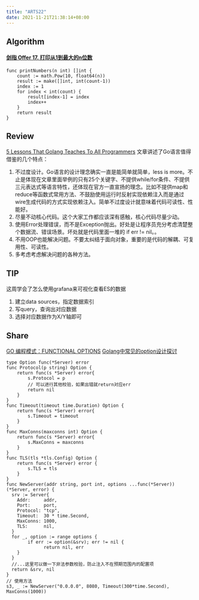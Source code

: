 ```yaml
---
title: "ARTS22"
date: 2021-11-21T21:38:14+08:00
---
```


## Algorithm
#### [剑指 Offer 17\. 打印从1到最大的n位数](https://leetcode-cn.com/problems/da-yin-cong-1dao-zui-da-de-nwei-shu-lcof/)
```
func printNumbers(n int) []int {
	count := math.Pow(10, float64(n))
	result := make([]int, int(count-1))
	index := 1
	for index < int(count) {
		result[index-1] = index
		index++
	}
	return result
}
```
## Review
[5 Lessons That Golang Teaches To All Programmers](https://levelup.gitconnected.com/5-lessons-that-golang-teaches-to-all-programmers-71b332504cf2)
文章讲述了Go语言值得借鉴的几个特点：
1. 不过度设计。Go语言的设计理念确实一直是能简单就简单，less is more。不止是体现在文章里面举例的只有25个关键字、不提供while/for条件、不提供三元表达式等语言特性，还体现在官方一直宣扬的理念。比如不提供map和reduce等函数式常用方法、不鼓励使用运行时反射实现依赖注入而是通过wire生成代码的方式实现依赖注入。简单不过度设计就意味着代码可读性、性能好。
1. 尽量不动核心代码。这个大家工作都应该深有感触，核心代码尽量少动。
1. 使用Error处理错误，而不是Exception抛出。好处是让程序员充分考虑清楚整个数据流、错误场景。坏处就是代码里面一堆的 if err != nil。。
1. 不用OOP也能解决问题。不要太纠结于面向对象，重要的是代码的解耦、可复用性、可读性。
1. 多考虑考虑解决问题的各种方法。
## TIP
这周学会了怎么使用grafana来可视化查看ES的数据
1. 建立data sources，指定数据索引
2. 写query，查询出对应数据
3. 选择对应数据作为X/Y轴即可
## Share
[GO 编程模式：FUNCTIONAL OPTIONS](https://coolshell.cn/articles/21146.html)
[Golang中常见的option设计探讨](https://mp.weixin.qq.com/s/mzI8-KoRBhH-fGdfcyqI-w)
```
type Option func(*Server) error
func Protocol(p string) Option {
    return func(s *Server) error{
        s.Protocol = p
        // 可以进行其他校验，如果出错就return对应err
        return nil
    }
}
func Timeout(timeout time.Duration) Option {
    return func(s *Server) error{
        s.Timeout = timeout
    }
}
func MaxConns(maxconns int) Option {
    return func(s *Server) error{
        s.MaxConns = maxconns
    }
}
func TLS(tls *tls.Config) Option {
    return func(s *Server) error {
        s.TLS = tls
    }
}
func NewServer(addr string, port int, options ...func(*Server)) (*Server, error) {
  srv := Server{
    Addr:     addr,
    Port:     port,
    Protocol: "tcp",
    Timeout:  30 * time.Second,
    MaxConns: 1000,
    TLS:      nil,
  }
  for _, option := range options {
        if err := option(&srv); err != nil {
              return nil, err
    }
  }
  //...这里可以做一下非法参数校验，防止注入不在预期范围内的配置项
  return &srv, nil
}
// 使用方法
s3, _ := NewServer("0.0.0.0", 8080, Timeout(300*time.Second), MaxConns(1000))
```
